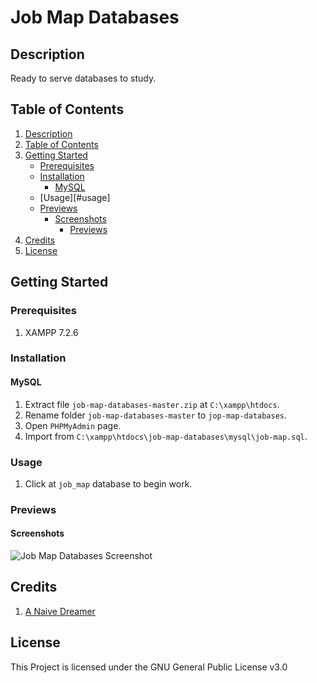 # Job Map Databases

## Description

Ready to serve databases to study.

## Table of Contents

1. [Description](#description)
2. [Table of Contents](#table-of-contents)
3. [Getting Started](#getting-started)
   - [Prerequisites](#prerequisites)
   - [Installation](#installation)
     - [MySQL](#mysql)
   - [Usage][#usage]
   - [Previews](#previews)
     - [Screenshots](#screenshots)
       - [Previews](#previews)
4. [Credits](#credits)
5. [License](#license)

## Getting Started

### Prerequisites

1. XAMPP 7.2.6

### Installation

#### MySQL

1. Extract file ```job-map-databases-master.zip``` at ```C:\xampp\htdocs```.
2. Rename folder ```job-map-databases-master``` to ```jop-map-databases```.
3. Open ```PHPMyAdmin``` page.
4. Import from ```C:\xampp\htdocs\job-map-databases\mysql\job-map.sql```.

### Usage

1. Click at ```job_map``` database to begin work.

### Previews

#### Screenshots

![Job Map Databases Screenshot](https://justanaivedreamer.files.wordpress.com/2019/03/job-map-physical-erd.png)

## Credits

1. [A Naive Dreamer](https://github.com/A-Naive-Dreamer)

## License

This Project is licensed under the GNU General Public License v3.0
